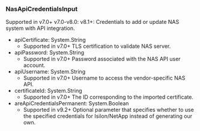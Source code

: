### NasApiCredentialsInput
Supported in v7.0+
v7.0-v8.0:
v8.1+: Credentials to add or update NAS system with API integration.

- apiCertificate: System.String
  - Supported in v7.0+
TLS certification to validate NAS server.
- apiPassword: System.String
  - Supported in v7.0+
Password associated with the NAS API user account.
- apiUsername: System.String
  - Supported in v7.0+
Username to access the vendor-specific NAS API.
- certificateId: System.String
  - Supported in v7.0+
The ID corresponding to the imported certificate.
- areApiCredentialsPermanent: System.Boolean
  - Supported in v9.2+
Optional parameter that specifies whether to use the specified credentials for Isilon/NetApp instead of generating our own.
